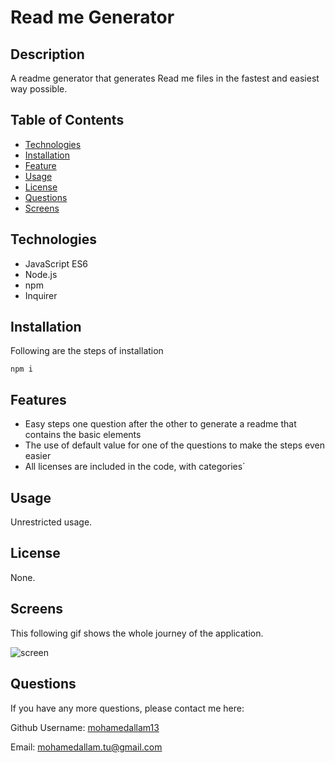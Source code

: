 #  Read me Generator

## Description 
A readme generator that generates Read me files in the fastest and easiest way possible.

## Table of Contents

* [Technologies](#technologies)
* [Installation](#installation)
* [Feature](#feature)
* [Usage](#usage)
* [License](#license)
* [Questions](#questions)
* [Screens](#screens)


## Technologies 

* JavaScript ES6
* Node.js
* npm
* Inquirer

## Installation 

Following are the steps of installation

```
npm i
```

## Features

* Easy steps one question after the other to generate a readme that contains the basic elements
* The use of default value for one of the questions to make the steps even easier
* All licenses are included in the code, with categories´

## Usage 

Unrestricted usage.

## License 

None.

## Screens

This following gif shows the whole journey of the application.

![screen](./images/screen.gif)

## Questions 

If you have any more questions, please contact me here:

Github Username: [mohamedallam13](https://github.com/mohamedallam13)

Email: [mohamedallam.tu@gmail.com](mailto:mohamedallam.tu@gmail.com)



